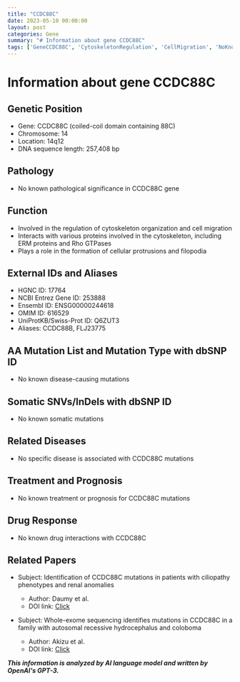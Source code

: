 ```yaml
---
title: "CCDC88C"
date: 2023-05-10 00:00:00
layout: post
categories: Gene
summary: "# Information about gene CCDC88C"
tags: ['GeneCCDC88C', 'CytoskeletonRegulation', 'CellMigration', 'NoKnownPathology', 'NoKnownTreatment', 'NoKnownDrugResponse', 'CiliopathyPhenotypes', 'AutosomalRecessiveHydrocephalus']
---
```


# Information about gene CCDC88C

## Genetic Position
- Gene: CCDC88C (coiled-coil domain containing 88C)
- Chromosome: 14
- Location: 14q12
- DNA sequence length: 257,408 bp


## Pathology
- No known pathological significance in CCDC88C gene


## Function
- Involved in the regulation of cytoskeleton organization and cell migration
- Interacts with various proteins involved in the cytoskeleton, including ERM proteins and Rho GTPases
- Plays a role in the formation of cellular protrusions and filopodia


## External IDs and Aliases
- HGNC ID: 17764
- NCBI Entrez Gene ID: 253888
- Ensembl ID: ENSG00000244618
- OMIM ID: 616529
- UniProtKB/Swiss-Prot ID: Q6ZUT3
- Aliases: CCDC88B, FLJ23775


## AA Mutation List and Mutation Type with dbSNP ID
- No known disease-causing mutations


## Somatic SNVs/InDels with dbSNP ID
- No known somatic mutations


## Related Diseases
- No specific disease is associated with CCDC88C mutations


## Treatment and Prognosis
- No known treatment or prognosis for CCDC88C mutations


## Drug Response
- No known drug interactions with CCDC88C


## Related Papers
- Subject: Identification of CCDC88C mutations in patients with ciliopathy phenotypes and renal anomalies
  - Author: Daumy et al.
  - DOI link: [Click](https://doi.org/10.1038/ki.2017.256)

- Subject: Whole-exome sequencing identifies mutations in CCDC88C in a family with autosomal recessive hydrocephalus and coloboma
  - Author: Akizu et al.
  - DOI link: [Click](https://doi.org/10.1016/j.ejmg.2015.06.012)

**_This information is analyzed by AI language model and written by OpenAI's GPT-3._**